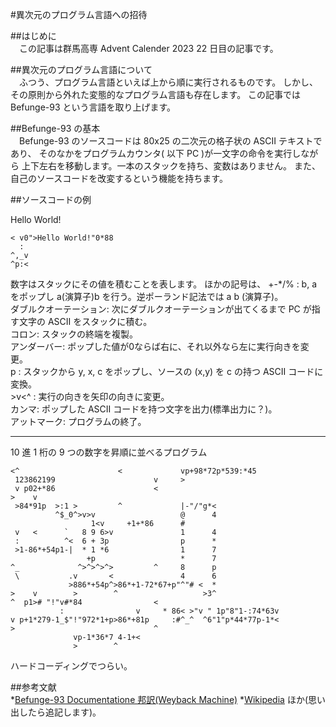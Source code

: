 #異次元のプログラム言語への招待

##はじめに  
　この記事は群馬高専 Advent Calender 2023 22 日目の記事です。  

##異次元のプログラム言語について  
　ふつう、プログラム言語といえば上から順に実行されるものです。
しかし、その原則から外れた変態的なプログラム言語も存在します。
この記事では Befunge-93 という言語を取り上げます。

##Befunge-93 の基本  
　Befunge-93 のソースコードは 80x25 の二次元の格子状の ASCII テキストであり、
そのなかをプログラムカウンタ( 以下 PC )が一文字の命令を実行しながら
上下左右を移動します。一本のスタックを持ち、変数はありません。
また、自己のソースコードを改変するという機能を持ちます。  

##ソースコードの例

Hello World!

```
< v0">Hello World!"0*88
  :
^,_v
^p:<

```

数字はスタックにその値を積むことを表します。
ほかの記号は、
+-*/% : b, a をポップし a(演算子)b を行う。逆ポーランド記法では a b (演算子)。   
ダブルクオーテーション: 次にダブルクオーテーションが出てくるまで PC が指す文字の ASCII をスタックに積む。  
コロン: スタックの終端を複製。  
アンダーバー: ポップした値が0ならば右に、それ以外なら左に実行向きを変更。  
p : スタックから y, x, c をポップし、ソースの (x,y) を c の持つ ASCII コードに変換。  
\>v<^ : 実行の向きを矢印の向きに変更。  
カンマ: ポップした ASCII コードを持つ文字を出力(標準出力に？)。  
アットマーク: プログラムの終了。  

----

10 進 1 桁の 9 つの数字を昇順に並べるプログラム

```
<^                      <             vp+98*72p*539:*45
 123862199                      v     >
 v p02+*86                      <
>    v
 >84*91p  >:1 >         ^             |-"/"g*<
          ^$_0^>v>v                   @      4
                  1<v     +1+*86      #
 v   <      `   8 9 6>v               1      4
 :          ^<  6 + 3p                p      *
 >1-86*+54p1-|  * 1 *6                1      7
                 +p                   *      7
^_             ^>^>^>^>         ^     8      p
 \           .v       <               4      6
             >886*+54p^>86*+1-72*67+p"^"# <  *
>    v        >        ^                   >3^
^  p1># "!"v#*84                <
           :                v     * 86< >"v " 1p"8"1-:74*63v
v p+1*279-1_$"!"972*1+p>86*+81p     :#^_^  ^6"1"p*44*77p-1*<
>                               ^
              vp-1*36*7 4-1+<
              >        ^

```

ハードコーディングでつらい。

##参考文献  
*[Befunge-93 Documentatione 邦訳(Weyback Machine)](https://web.archive.org/web/20070930082156/http://www015.upp.so-net.ne.jp/ina/lab/befunge93_document.html) 
*[Wikipedia](https://ja.wikipedia.org/wiki/Befunge)
ほか(思い出したら追記します)。
